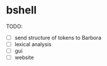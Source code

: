 # bshell

TODO:

- [ ] send structure of tokens to Barbora
- [ ] lexical analysis
- [ ] gui
- [ ] website
